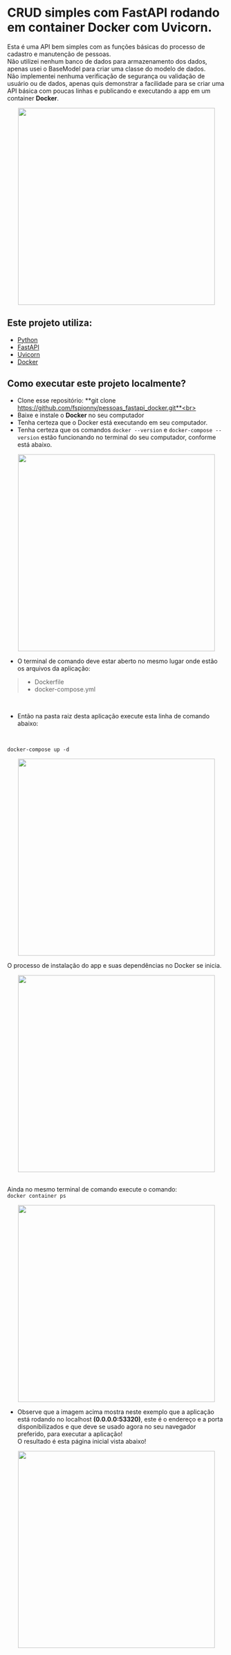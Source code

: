 # CRUD simples com FastAPI rodando em container Docker com Uvicorn.
Esta é uma API bem simples com as funções básicas do processo de cadastro e manutenção de pessoas.</br>
Não utilizei nenhum banco de dados para armazenamento dos dados, apenas usei o BaseModel para criar uma classe do modelo de dados.</br>
Não implementei nenhuma verificação de segurança ou validação de usuário ou de dados, apenas quis demonstrar a facilidade para se criar uma API básica com poucas linhas e publicando e executando a app em um container **Docker**.

<div align="center">
<img width="455" src="https://i.imgur.com/UgfxPCg.png">
</div>

## Este projeto utiliza:

* [Python](https://www.python.org/)
* [FastAPI](https://fastapi.tiangolo.com/)
* [Uvicorn](https://www.uvicorn.org/)
* [Docker](https://www.docker.com/)

## Como executar este projeto localmente?

* Clone esse repositório: **git clone https://github.com/fspjonny/pessoas_fastapi_docker.git**<br>
* Baixe e instale o **Docker** no seu computador
* Tenha certeza que o Docker está executando em seu computador.
* Tenha certeza que os comandos `docker --version` e `docker-compose --version` estão funcionando no terminal do seu computador, conforme está abaixo.
<div align="center">
<img width="455" src="https://i.imgur.com/F55l9FY.png">
</div>


* O terminal de comando deve estar aberto no mesmo lugar onde estão os arquivos da aplicação:</br>
> - Dockerfile
> - docker-compose.yml
</br>

* Então na pasta raiz desta aplicação execute esta linha de comando abaixo:
</br>

`docker-compose up -d`
<div align="center">
<img width="455" src="https://i.imgur.com/uHD5BmR.png">
</div>

O processo de instalação do app e suas dependências no Docker se inicia.
<div align="center">
<img width="455" src="https://i.imgur.com/z3eAuz8.png">
</div>

</br>Ainda no mesmo terminal de comando execute o comando:
</br>
`docker container ps`
<div align="center">
<img width="455" src="https://i.imgur.com/QHRmBSi.png">
</div>

* Observe que a imagem acima mostra neste exemplo que a aplicação está rodando no localhost **(0.0.0.0:53320)**, este é o endereço e a porta disponibilizados e que deve se usado agora no seu navegador preferido, para executar a aplicação!</br>
O resultado é esta página inicial vista abaixo!
<div align="center">
<img width="455" src="https://i.imgur.com/ePGJWQu.png">
</div>
